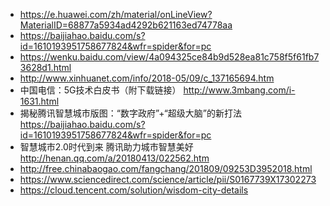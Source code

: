 * https://e.huawei.com/zh/material/onLineView?MaterialID=68877a5934ad4292b621163ed74778aa
* https://baijiahao.baidu.com/s?id=1610193951758677824&wfr=spider&for=pc
* https://wenku.baidu.com/view/4a094325ce84b9d528ea81c758f5f61fb73628d1.html
* http://www.xinhuanet.com/info/2018-05/09/c_137165694.htm
* 中国电信：5G技术白皮书（附下载链接） http://www.3mbang.com/i-1631.html
* 揭秘腾讯智慧城市版图：“数字政府”+“超级大脑”的新打法 https://baijiahao.baidu.com/s?id=1610193951758677824&wfr=spider&for=pc
* 智慧城市2.0时代到来 腾讯助力城市智慧美好 http://henan.qq.com/a/20180413/022562.htm
* http://free.chinabaogao.com/fangchang/201809/09253D3952018.html
* https://www.sciencedirect.com/science/article/pii/S0167739X17302273
* https://cloud.tencent.com/solution/wisdom-city-details
